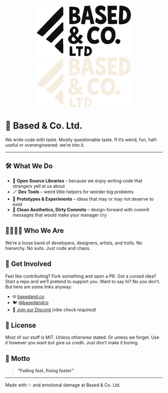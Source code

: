 <p align="center">  
  <img src="/.github/assets/basedandco-dark.png#gh-light-mode-only" width="300px">
  <img src="/.github/assets/basedandco-light.png#gh-dark-mode-only" width="300px">
</p>

# 🧃 Based & Co. Ltd.
We write code with taste. Mostly questionable taste.
If it’s weird, fun, half-useful or overengineered: we’re into it.

---

## 🛠 What We Do

- 🧰 **Open Source Libraries** – because we enjoy writing code that strangers yell at us about
- 🪄 **Dev Tools** – weird little helpers for weirder big problems
- 🧪 **Prototypes & Experiments** – ideas that may or may not deserve to exist
- 🧼 **Clean Aesthetics, Dirty Commits** – design-forward with commit messages that would make your manager cry

## 👨‍👩‍👧‍👦 Who We Are

We’re a loose band of developers, designers, artists, and trolls.
No hierarchy. No suits. Just code and chaos.

<!-- ## 🔭 Currently Working On

- `based-ui` – UI components with questionable boundaries
- `hype.engine` – a micro-framework for maximum regret
- `uncanny-api` – does things to your data that are *probably* legal
- `based-cli` – our flagship command-line tool that sort of works sometimes

--- -->

## 🤙 Get Involved

Feel like contributing? Fork something and open a PR.
Got a cursed idea? Start a repo and we’ll pretend to support you.
Want to say hi? No you don’t. But here are some links anyway:

- 🌐 [basedand.co](https://basedand.co)
- 🐦 [@basedandco](https://x.com/basedandco)
- 💬 [Join our Discord](https://discord.gg/qBHWCYgnJ8) *(vibe check required)*

## 📜 License

Most of our stuff is MIT. Unless otherwise stated. Or unless we forget.
Use it however you want but give us credit. Just don’t make it boring.

## 🧠 Motto

> **“Failing fast, fixing faster”**

---

Made with ✨ and emotional damage at Based & Co. Ltd.
